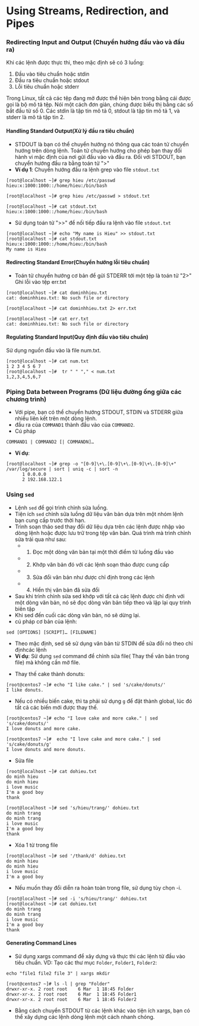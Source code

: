# Using Streams, Redirection, and Pipes
### Redirecting Input and Output (Chuyển hướng đầu vào và đầu ra)
Khi các lệnh được thực thi, theo mặc định sẽ có 3 luồng: 

1. Đầu vào tiêu chuẩn hoặc stdin
2. Đầu ra tiêu chuẩn hoặc stdout
3. Lỗi tiêu chuẩn hoặc stderr

Trong Linux, tất cả các tệp đang mở được thể hiện bên trong bằng cái được gọi là bộ mô tả tệp. Nói một cách đơn giản, chúng được biểu thị bằng các số bắt đầu từ số 0. Các stdin là tập tin mô tả 0, stdout là tập tin mô tả 1, và stderr là mô tả tập tin 2.

#### Handling Standard Output(Xử lý đầu ra tiêu chuẩn)
* STDOUT là bạn có thể chuyển hướng nó thông qua các toán tử chuyển hướng trên dòng lệnh. Toán tử chuyển hướng cho phép bạn thay đổi hành vi mặc định của nơi gửi đầu vào và đầu ra. Đối với STDOUT, bạn chuyển hướng đầu ra bằng toán tử ">"
* **Ví dụ 1**: Chuyển hướng đầu ra lệnh grep vào file `stdout.txt`
```
[root@localhost ~]# grep hieu /etc/passwd
hieu:x:1000:1000::/home/hieu:/bin/bash
```
```
[root@localhost ~]# grep hieu /etc/passwd > stdout.txt
```
```
[root@localhost ~]# cat stdout.txt
hieu:x:1000:1000::/home/hieu:/bin/bash
```
* Sử dụng toán tử ">>" để nối tiếp đầu ra lệnh vào file `stdout.txt`
```
[root@localhost ~]# echo "My name is Hieu" >> stdout.txt
[root@localhost ~]# cat stdout.txt
hieu:x:1000:1000::/home/hieu:/bin/bash
My name is Hieu
```

#### Redirecting Standard Error(Chuyển hướng lỗi tiêu chuẩn)
* Toán tử chuyển hướng cơ bản để gửi STDERR tới một tệp là toán tử "2>"
Ghi lỗi vào tệp err.txt
```
[root@localhost ~]# cat dominhhieu.txt
cat: dominhhieu.txt: No such file or directory
```
```
[root@localhost ~]# cat dominhhieu.txt 2> err.txt
```
```
[root@localhost ~]# cat err.txt
cat: dominhhieu.txt: No such file or directory
```
#### Regulating Standard Input(Quy định đầu vào tiêu chuẩn)
Sử dụng nguồn đầu vào là file num.txt.
```
[root@localhost ~]# cat num.txt
1 2 3 4 5 6 7
[root@localhost ~]#  tr " " "," < num.txt
1,2,3,4,5,6,7
```

### Piping Data between Programs (Dữ liệu đường ống giữa các chương trình)
* Với pipe, bạn có thể chuyển hướng STDOUT, STDIN và STDERR giữa nhiều liên kết trên một dòng lệnh.
* đầu ra của `COMMAND1` thành đầu vào của `COMMAND2`.
* Cú pháp
```
COMMAND1 | COMMAND2 [| COMMANDN]…
```
* **Ví dụ**:
```
[root@localhost ~]# grep -o "[0-9]\+\.[0-9]\+\.[0-9]\+\.[0-9]\+" /var/log/secure | sort | uniq -c | sort -n
      1 0.0.0.0
      2 192.168.122.1
```

### Using `sed`
* Lệnh `sed` để gọi trình chỉnh sửa luồng.
* Tiện ích `sed` chỉnh sửa luồng dữ liệu văn bản dựa trên một nhóm lệnh bạn cung cấp trước thời hạn.
* Trình soạn thảo sed thay đổi dữ liệu dựa trên các lệnh được nhập vào dòng lệnh hoặc được lưu trữ trong tệp văn bản. Quá trình mà trình chỉnh sửa trải qua như sau:
  * 1. Đọc một dòng văn bản tại một thời điểm từ luồng đầu vào
  * 2. Khớp văn bản đó với các lệnh soạn thảo được cung cấp
  * 3. Sửa đổi văn bản như được chỉ định trong các lệnh
  * 4. Hiển thị văn bản đã sửa đổi
* Sau khi trình chỉnh sửa sed khớp với tất cả các lệnh được chỉ định với một dòng văn bản, nó sẽ đọc dòng văn bản tiếp theo và lặp lại quy trình biên tập
* Khi sed đến cuối các dòng văn bản, nó sẽ dừng lại.
* cú pháp cơ bản của lệnh:
```
sed [OPTIONS] [SCRIPT]… [FILENAME]
```
* Theo mặc định, sed sẽ sử dụng văn bản từ STDIN để sửa đổi nó theo chỉ địnhcác lệnh
* **Ví dụ**: Sử dụng `sed` command để chỉnh sửa file( Thay thế văn bản trong file) mà không cần mở file. 
- Thay thế cake thành donuts:

```
[root@centos7 ~]# echo "I like cake." | sed 's/cake/donuts/'
I like donuts.
```

- Nếu có nhiều biến cake, thì ta phải sử dụng `g` để đặt thành global, lúc đó tất cả các biến mới được thay thế. 

```
[root@centos7 ~]# echo "I love cake and more cake." | sed 's/cake/donuts/'
I love donuts and more cake.
```

```
[root@centos7 ~]#  echo "I love cake and more cake." | sed 's/cake/donuts/g'
I love donuts and more donuts.
```

* Sửa file
```
[root@localhost ~]# cat dohieu.txt
do minh hieu
do minh hieu
i love music
I'm a good boy
thank
```
```
[root@localhost ~]# sed 's/hieu/trang/' dohieu.txt
do minh trang
do minh trang
i love music
I'm a good boy
thank
```
* Xóa 1 từ trong file
```
[root@localhost ~]# sed '/thank/d' dohieu.txt
do minh hieu
do minh hieu
i love music
I'm a good boy

```
* Nếu muốn thay đổi diễn ra hoàn toàn trong file, sử dụng tùy chọn -i.
```
[root@localhost ~]# sed -i 's/hieu/trang/' dohieu.txt
[root@localhost ~]# cat dohieu.txt
do minh trang
do minh trang
i love music
I'm a good boy
thank

```
#### Generating Command Lines
* Sử dụng xargs command để xây dựng và thực thi các lệnh từ đầu vào tiêu chuẩn.
VD: Tạo các thư mục `Folder`, `Folder1`, `Folder2`: 

```
echo "file1 file2 file 3" | xargs mkdir
```
```
[root@centos7 ~]# ls -l | grep "Folder"
drwxr-xr-x. 2 root root    6 Mar  1 18:45 Folder
drwxr-xr-x. 2 root root    6 Mar  1 18:45 Folder1
drwxr-xr-x. 2 root root    6 Mar  1 18:45 Folder2
```
* Bằng cách chuyển STDOUT từ các lệnh khác vào tiện ích xargs, bạn có thể xây dựng các lệnh dòng lệnh một cách nhanh chóng.